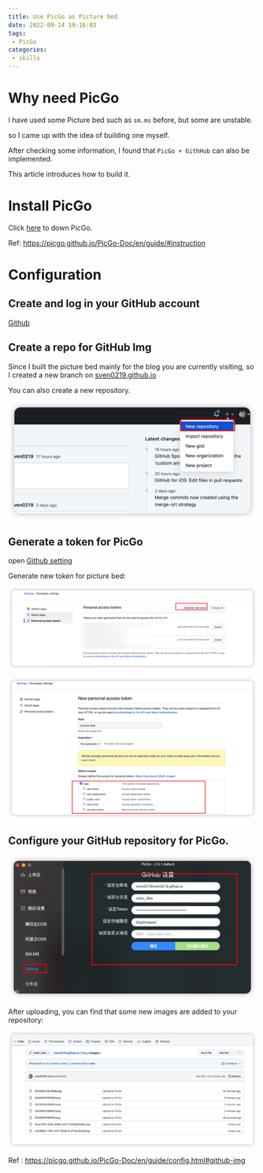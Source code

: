 ```yaml
---
title: Use PicGo as Picture bed
date: 2022-09-14 19:16:03
tags:
 - PicGo 
categories:
 - skills
---
```


# Why need PicGo

I have used some Picture bed such as `sm.ms` before, but some are unstable.

so I came up with the idea of building one myself. 

After checking some information, I found that `PicGo + GithHub` can also be implemented. 

This article introduces how to build it.

<!--more-->



# Install PicGo

Click [here](https://github.com/Molunerfinn/PicGo/releases) to down PicGo.

Ref: https://picgo.github.io/PicGo-Doc/en/guide/#instruction

# Configuration

## Create and log in your GitHub account

[Github](https://github.com)

## Create a repo for GitHub Img

Since I built the picture bed mainly for the blog you are currently visiting, so I created a new branch on [sven0219.github.io](https://github.com/sven0219/sven0219.github.io/tree/static_files)

You can also create a new repository.

![](https://raw.githubusercontent.com/sven0219/sven0219.github.io/static_files/blog/images/20220914193528.png)

## Generate a token for PicGo

open [Github setting](https://github.com/settings/tokens)

Generate new token for picture bed:

![](https://raw.githubusercontent.com/sven0219/sven0219.github.io/static_files/blog/images/20220914193833.png)

![](https://raw.githubusercontent.com/sven0219/sven0219.github.io/static_files/blog/images/20220914193947.png)

## Configure your GitHub repository for PicGo.

![](https://raw.githubusercontent.com/sven0219/sven0219.github.io/static_files/blog/images/20220914194100.png)

After uploading, you can find that some new images are added to your repository:

![](https://raw.githubusercontent.com/sven0219/sven0219.github.io/static_files/blog/images/20220914194144.png)



Ref : https://picgo.github.io/PicGo-Doc/en/guide/config.html#github-img

